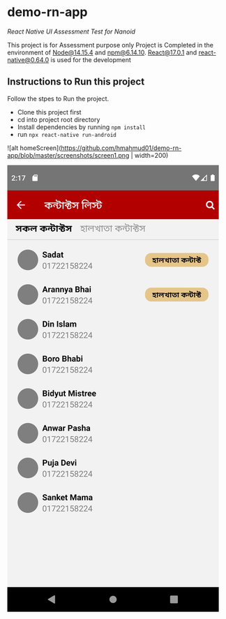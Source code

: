 # demo-rn-app
*React Native UI Assessment Test for Nanoid*

This project is for Assessment purpose only
Project is Completed in the environment of Node@14.15.4 and npm@6.14.10.
React@17.0.1 and react-native@0.64.0 is used for the development

## Instructions to Run this project
Follow the stpes to Run the project.
* Clone this project first
* cd into project root directory
* Install dependencies by running ```npm install```
* run ```npx react-native run-android```

![alt homeScreen](https://github.com/hmahmud01/demo-rn-app/blob/master/screenshots/screen1.png | width=200)

![alt contactScreen](https://github.com/hmahmud01/demo-rn-app/blob/master/screenshots/screen2.png)
